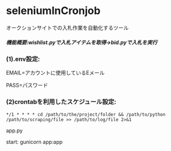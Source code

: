 # seleniumInCronjob

オークションサイトでの入札作業を自動化するツール
<h5>機能概要:wishlist.pyで入札アイテムを取得→bid.pyで入札を実行</h5>

<h3>(1).env設定:</h3>

EMAIL=アカウントに使用しているEメール

PASS=パスワード


<h3>(2)crontabを利用したスケジュール設定:</h3>

```
*/1 * * * * cd /path/to/the/project/folder && /path/to/python /path/to/scraping/file >> /path/to/log/file 2>&1
``` 

app.py

start: gunicorn app:app